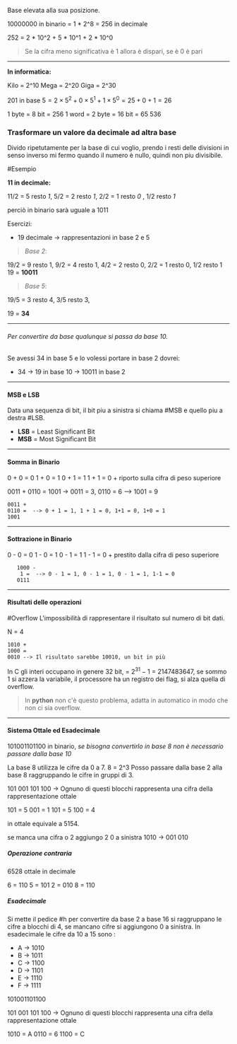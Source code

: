 
Base elevata alla sua posizione.

10000000 in binario = 1 * 2^8 = 256 in decimale

252 = 2 * 10^2  + 5 * 10^1 + 2 * 10^0

>Se la cifra meno significativa è 1 allora è dispari, se è 0 è pari

---
**In informatica:**

Kilo    = 2^10
Mega = 2^20
Giga   = 2^30

201 in base $5 = 2 \times 5^2 + 0 \times 5^1 + 1 \times 5^0 = 25 + 0 + 1 = 26$

1 byte = 8 bit = 256
1 word = 2 byte = 16 bit = 65 536
### Trasformare un valore da decimale ad altra base

Divido ripetutamente per la base di cui voglio, prendo i resti delle divisioni in senso inverso mi fermo quando il numero è nullo, quindi non piu divisibile.

#Esempio

**11 in decimale:**

$11/2$ = 5 resto *1*, 
	$5/2$ = 2 resto *1*, 
		$2/2$ = 1 resto *0* , 
			$1/2$ resto *1*

perciò in binario sarà uguale a 1011

Esercizi:
- 19 decimale -> rappresentazioni in base 2 e 5

>*Base 2*:

19/2 = 9 resto 1,
	9/2 = 4 resto 1,
		 4/2 = 2 resto 0,
			  2/2 = 1 resto 0,
				   1/2 resto 1 
19 = **10011**

>*Base 5*:
 
19/5 = 3 resto 4,
	3/5 resto 3,

19 = **34**

---
###### Per convertire da base qualunque si passa da base 10.

Se avessi 34 in base 5 e lo volessi portare in base 2 dovrei:

- 34 -> 19 in base 10 -> 10011 in base 2

---
#### MSB e LSB

Data una sequenza di bit, il bit piu a sinistra si chiama #MSB e quello piu a destra #LSB.

- **LSB** = Least Significant Bit
- **MSB** = Most Significant Bit

---
#### Somma in Binario

0 + 0 = 0
1 + 0 = 1
0 + 1 = 1
1 + 1 = 0 + riporto sulla cifra di peso superiore

0011 + 0110 = 1001 -> 0011 = 3, 0110 = 6 --> 1001 = 9

	0011 +
	0110 =  --> 0 + 1 = 1, 1 + 1 = 0, 1+1 = 0, 1+0 = 1
	1001

---
#### Sottrazione in Binario

0 - 0 = 0
1 - 0 = 1
0 - 1 = 1
1 - 1 = 0 + prestito dalla cifra di peso superiore

	   1000 -
	    1 =  --> 0 - 1 = 1, 0 - 1 = 1, 0 - 1 = 1, 1-1 = 0
	   0111

---
#### Risultati delle operazioni

#Overflow L'impossibilità di rappresentare il risultato sul numero di bit dati.

N = 4

	1010 +
	1000 = 
	0010 --> Il risultato sarebbe 10010, un bit in più
	
In C gli interi occupano in genere 32 bit, = $2^{31} -1$ = 2147483647, se sommo 1 si azzera la variabile, il processore ha un registro dei flag, si alza quella di overflow.

>In **python** non c'è questo problema, adatta in automatico in modo che non ci sia overflow.

--- 
#### Sistema Ottale ed Esadecimale

101001101100 in binario, *se bisogna convertirlo in base 8 non è necessario passare dalla base 10*

La base 8 utilizza le cifre da 0 a 7.
8 = 2^3
Posso passare dalla base 2 alla base 8 raggruppando le cifre in gruppi di 3.

101 001 101 100 -> Ognuno di questi blocchi rappresenta una cifra della rappresentazione ottale

101 = 5
001 = 1
101 = 5
100 = 4

in ottale equivale a 5154.

se manca una cifra o 2 aggiungo 2 0 a sinistra 1010 -> 001 010

##### Operazione contraria

6528 ottale in decimale 

6 = 110
5 = 101
2 = 010
8 = 110

##### Esadecimale

Si mette il pedice #h
per convertire da base 2 a base 16 si raggruppano le cifre a blocchi di 4, se mancano cifre si aggiungono 0 a sinistra.
In esadecimale le cifre da 10 a 15 sono : 

- A -> 1010
- B -> 1011
- C -> 1100
- D -> 1101
- E -> 1110
- F -> 1111

101001101100

101 001 101 100 -> Ognuno di questi blocchi rappresenta una cifra della rappresentazione ottale

1010 = A
0110 = 6
1100 = C